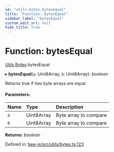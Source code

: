 ```yaml
---
id: "utils.bytes.bytesequal"
title: "Function: bytesEqual"
sidebar_label: "bytesEqual"
custom_edit_url: null
hide_title: true
---
```


# Function: bytesEqual

[Utils](../modules/utils.md).[Bytes](../modules/utils.bytes.md).bytesEqual

▸ **bytesEqual**(`a`: Uint8Array, `b`: Uint8Array): *boolean*

Returns true if two byte arrays are equal

#### Parameters:

Name | Type | Description |
:------ | :------ | :------ |
`a` | Uint8Array | Byte array to compare   |
`b` | Uint8Array | Byte array to compare    |

**Returns:** *boolean*

Defined in: [bee-js/src/utils/bytes.ts:123](https://github.com/ethersphere/bee-js/blob/9a547fe/src/utils/bytes.ts#L123)

